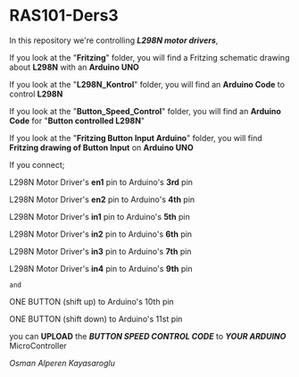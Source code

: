 # RAS101-Ders3

In this repository we're controlling ***L298N motor drivers***, 

If you look at the "**Fritzing**" folder, you will find a Fritzing schematic drawing about **L298N** with an **Arduino UNO**

If you look at the "**L298N_Kontrol**" folder, you will find an **Arduino Code** to control **L298N**

If you look at the "**Button_Speed_Control**" folder, you will find an **Arduino Code** for "**Button controlled L298N**"

If you look at the "**Fritzing Button Input Arduino**" folder, you will find **Fritzing drawing of Button Input** on **Arduino UNO**




If you connect;

L298N Motor Driver's           **en1** pin            to             Arduino's **3rd** pin

L298N Motor Driver's           **en2** pin            to             Arduino's **4th** pin

L298N Motor Driver's           **in1** pin            to             Arduino's **5th** pin

L298N Motor Driver's           **in2** pin            to             Arduino's **6th** pin

L298N Motor Driver's           **in3** pin            to             Arduino's **7th** pin

L298N Motor Driver's           **in4** pin            to             Arduino's **9th** pin

    and
                                        
ONE BUTTON   (shift up)                           to             Arduino's 10th pin                

ONE BUTTON   (shift down)                         to             Arduino's 11st pin  


you can **UPLOAD** the    ***BUTTON SPEED CONTROL CODE***   to             ***YOUR ARDUINO*** MicroController



*Osman Alperen Kayasaroglu*

